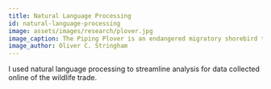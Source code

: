 ```yaml
---
title: Natural Language Processing
id: natural-language-processing
image: assets/images/research/plover.jpg
image_caption: The Piping Plover is an endangered migratory shorebird that breeds in the Northeast US. 
image_author: Oliver C. Stringham
---
```



I used natural language processing to streamline analysis for data collected online of the wildlife trade. 